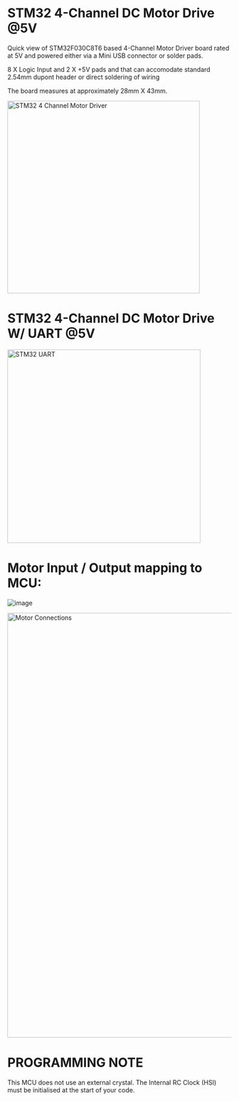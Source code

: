 # STM32 4-Channel DC Motor Drive @5V

Quick view of STM32F030C8T6 based 4-Channel Motor Driver board rated at 5V and powered either via a Mini USB connector or solder pads.

8 X Logic Input and 2 X +5V pads and that can accomodate standard 2.54mm dupont header or direct soldering of wiring

The board measures at approximately 28mm X 43mm.

<img width="432" alt="STM32 4 Channel Motor Driver" src="https://github.com/gxdeange/STM32-4-Channel-Driver-5V/assets/57690555/3a9d2180-9d7f-478c-9a03-9105e6498f13">

# STM32 4-Channel DC Motor Drive W/ UART @5V

<img width="434" alt="STM32 UART" src="https://github.com/gxdeange/STM32-4-Channel-Driver-5V/assets/57690555/f6466a39-403e-4256-aa9f-e4c59c417cae">

# Motor Input / Output mapping to MCU:

![image](https://github.com/gxdeange/STM32-4-Channel-Brushed-DC-Motor-Driver-5V/assets/57690555/fc530851-c15c-447c-875d-9efd35a9aa98)


<img width="953" alt="Motor Connections" src="https://github.com/gxdeange/STM32-4-Channel-Driver-5V/assets/57690555/8585ab62-06de-409f-9982-ed3c28404018">

# PROGRAMMING NOTE

This MCU does not use an external crystal. The Internal RC Clock (HSI) must be initialised at the start of your code.
